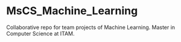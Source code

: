 # MsCS_Machine_Learning
Collaborative repo for team projects of Machine Learning. Master in Computer Science at ITAM.
